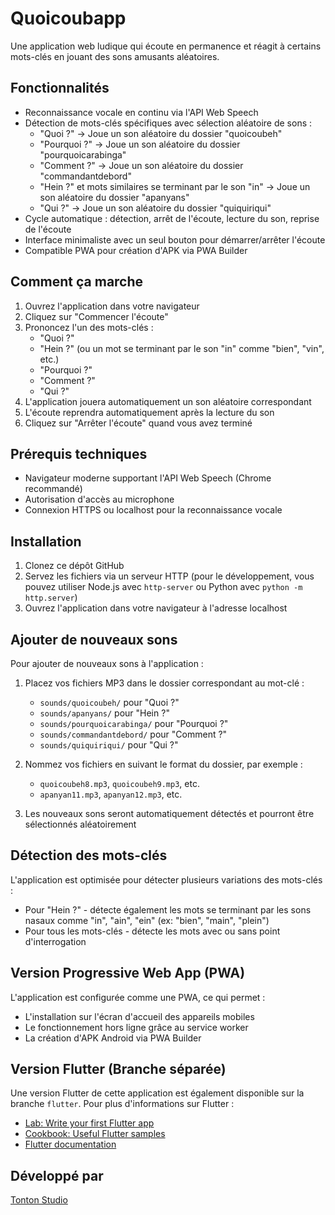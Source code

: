 # Quoicoubapp

Une application web ludique qui écoute en permanence et réagit à certains mots-clés en jouant des sons amusants aléatoires.

## Fonctionnalités

- Reconnaissance vocale en continu via l'API Web Speech
- Détection de mots-clés spécifiques avec sélection aléatoire de sons :
  - "Quoi ?" → Joue un son aléatoire du dossier "quoicoubeh"
  - "Pourquoi ?" → Joue un son aléatoire du dossier "pourquoicarabinga"
  - "Comment ?" → Joue un son aléatoire du dossier "commandantdebord"
  - "Hein ?" et mots similaires se terminant par le son "in" → Joue un son aléatoire du dossier "apanyans"
  - "Qui ?" → Joue un son aléatoire du dossier "quiquiriqui"
- Cycle automatique : détection, arrêt de l'écoute, lecture du son, reprise de l'écoute
- Interface minimaliste avec un seul bouton pour démarrer/arrêter l'écoute
- Compatible PWA pour création d'APK via PWA Builder

## Comment ça marche

1. Ouvrez l'application dans votre navigateur
2. Cliquez sur "Commencer l'écoute"
3. Prononcez l'un des mots-clés :
   - "Quoi ?"
   - "Hein ?" (ou un mot se terminant par le son "in" comme "bien", "vin", etc.)
   - "Pourquoi ?"
   - "Comment ?"
   - "Qui ?"
4. L'application jouera automatiquement un son aléatoire correspondant
5. L'écoute reprendra automatiquement après la lecture du son
6. Cliquez sur "Arrêter l'écoute" quand vous avez terminé

## Prérequis techniques

- Navigateur moderne supportant l'API Web Speech (Chrome recommandé)
- Autorisation d'accès au microphone
- Connexion HTTPS ou localhost pour la reconnaissance vocale

## Installation

1. Clonez ce dépôt GitHub
2. Servez les fichiers via un serveur HTTP (pour le développement, vous pouvez utiliser Node.js avec `http-server` ou Python avec `python -m http.server`)
3. Ouvrez l'application dans votre navigateur à l'adresse localhost

## Ajouter de nouveaux sons

Pour ajouter de nouveaux sons à l'application :

1. Placez vos fichiers MP3 dans le dossier correspondant au mot-clé :
   - `sounds/quoicoubeh/` pour "Quoi ?"
   - `sounds/apanyans/` pour "Hein ?"
   - `sounds/pourquoicarabinga/` pour "Pourquoi ?"
   - `sounds/commandantdebord/` pour "Comment ?"
   - `sounds/quiquiriqui/` pour "Qui ?"

2. Nommez vos fichiers en suivant le format du dossier, par exemple :
   - `quoicoubeh8.mp3`, `quoicoubeh9.mp3`, etc.
   - `apanyan11.mp3`, `apanyan12.mp3`, etc.

3. Les nouveaux sons seront automatiquement détectés et pourront être sélectionnés aléatoirement

## Détection des mots-clés

L'application est optimisée pour détecter plusieurs variations des mots-clés :

- Pour "Hein ?" - détecte également les mots se terminant par les sons nasaux comme "in", "ain", "ein" (ex: "bien", "main", "plein")
- Pour tous les mots-clés - détecte les mots avec ou sans point d'interrogation

## Version Progressive Web App (PWA)

L'application est configurée comme une PWA, ce qui permet :
- L'installation sur l'écran d'accueil des appareils mobiles
- Le fonctionnement hors ligne grâce au service worker
- La création d'APK Android via PWA Builder

## Version Flutter (Branche séparée)

Une version Flutter de cette application est également disponible sur la branche `flutter`. Pour plus d'informations sur Flutter :

- [Lab: Write your first Flutter app](https://docs.flutter.dev/get-started/codelab)
- [Cookbook: Useful Flutter samples](https://docs.flutter.dev/cookbook)
- [Flutter documentation](https://docs.flutter.dev/)

## Développé par

[Tonton Studio](https://github.com/TontonStudio)

